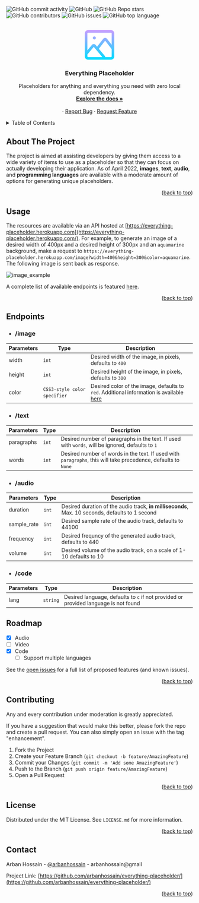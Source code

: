 <div id="top"></div>
<!--
*** Thanks for checking out the Best-README-Template. If you have a suggestion
*** that would make this better, please fork the repo and create a pull request
*** or simply open an issue with the tag "enhancement".
*** Don't forget to give the project a star!
*** Thanks again! Now go create something AMAZING! :D
-->



<!-- PROJECT SHIELDS -->
<!--
*** I'm using markdown "reference style" links for readability.
*** Reference links are enclosed in brackets [ ] instead of parentheses ( ).
*** See the bottom of this document for the declaration of the reference variables
*** for contributors-url, forks-url, etc. This is an optional, concise syntax you may use.
*** https://www.markdownguide.org/basic-syntax/#reference-style-links
-->

![GitHub commit activity](https://img.shields.io/github/commit-activity/m/arbanhossain/everything-placeholder?color=green&label=commits)
![GitHub](https://img.shields.io/github/license/arbanhossain/everything-placeholder)
![GitHub Repo stars](https://img.shields.io/github/stars/arbanhossain/everything-placeholder)
![GitHub contributors](https://img.shields.io/github/contributors/arbanhossain/everything-placeholder?color=green&label=people)
![GitHub issues](https://img.shields.io/github/issues/arbanhossain/everything-placeholder)
![GitHub top language](https://img.shields.io/github/languages/top/arbanhossain/everything-placeholder)

<!-- PROJECT LOGO -->
<br />
<div align="center">
  <a href="https://github.com/arbanhossain/everything-placeholder">
    <img src="logo.png" alt="Logo" width="80" height="80">
  </a>

<h3 align="center">Everything Placeholder</h3>

  <p align="center">
    Placeholders for anything and everything you need with zero local dependency.
    <br />
    <a href="#endpoints"><strong>Explore the docs »</strong></a>
    <br />
    <br />
    ·
    <a href="https://github.com/arbanhossain/everything-placeholder/issues">Report Bug</a>
    ·
    <a href="https://github.com/arbanhossain/everything-placeholder/issues">Request Feature</a>
  </p>
</div>



<!-- TABLE OF CONTENTS -->
<details>
  <summary>Table of Contents</summary>
  <ol>
    <li>
      <a href="#about-the-project">About The Project</a>
    </li>
    <li><a href="#usage">Usage</a></li>
    </li>
      <li><a href="#endpoints">Endpoints</a>
      <ul>
        <li><a href="#/image">/image</a>
        <li><a href="#/text">/text</a>
      </ul>
    </li>
    <li><a href="#roadmap">Roadmap</a></li>
    <li><a href="#contributing">Contributing</a></li>
    <li><a href="#license">License</a></li>
    <li><a href="#contact">Contact</a></li>
    <li><a href="#acknowledgments">Acknowledgments</a></li>
  </ol>
</details>



<!-- ABOUT THE PROJECT -->
## About The Project

The project is aimed at assisting developers by giving them access to a wide variety of items to use as a placeholder so that they can focus on actually developing their application. As of April 2022, **images**, **text**, **audio**, and **programming languages** are available with a moderate amount of options for generating unique placeholders.

<p align="right">(<a href="#top">back to top</a>)</p>


<!-- USAGE EXAMPLES -->
## Usage

The resources are available via an API hosted at [https://everything-placeholder.herokuapp.com](https://everything-placeholder.herokuapp.com/). For example, to generate an image of a desired width of 400px and a desired height of 300px and an `aquamarine` background, make a request to `https://everything-placeholder.herokuapp.com/image?width=400&height=300&color=aquamarine`. The following image is sent back as response.

<img src="https://everything-placeholder.herokuapp.com/image?width=400&height=300&color=aquamarine" alt="image_example">

A complete list of available endpoints is featured [here](#endpoints).

<p align="right">(<a href="#top">back to top</a>)</p>

## Endpoints

- ### /image

| Parameters  | Type | Description |
| ----------- | -----| ----------- |
| width | `int` | Desired width of the image, in pixels, defaults to `400` |
| height | `int` | Desired height of the image, in pixels, defaults to `300` |
| color | `CSS3-style color specifier` | Desired color of the image, defaults to `red`. Additional information is available [here](https://pillow.readthedocs.io/en/stable/reference/ImageColor.html) |

- ### /text
| Parameters  | Type | Description |
| ----------- | -----| ----------- |
| paragraphs | `int` | Desired number of paragraphs in the text. If used with `words`, will be ignored, defaults to `1` |
| words | `int` | Desired number of words in the text. If used with `paragraphs`, this will take precedence, defaults to `None` |

- ### /audio
| Parameters  | Type | Description |
| ----------- | -----| ----------- |
| duration | `int` | Desired duration of the audio track, **in milliseconds**, Max. 10 seconds, defaults to 1 second |
| sample_rate | `int` | Desired sample rate of the audio track, defaults to 44100 |
| frequency | `int` | Desired frequncy of the generated audio track, defaults to 440 |
| volume | `int` | Desired volume of the audio track, on a scale of 1-10 defaults to 10 |

- ### /code
| Parameters  | Type | Description |
| ----------- | -----| ----------- |
| lang | `string` | Desired language, defaults to `c` if not provided or provided language is not found |
<!-- ROADMAP -->
## Roadmap

- [x] Audio
- [ ] Video
- [x] Code
    - [ ] Support multiple languages

See the [open issues](https://github.com/arbanhossain/everything-placeholder/issues) for a full list of proposed features (and known issues).

<p align="right">(<a href="#top">back to top</a>)</p>



<!-- CONTRIBUTING -->
## Contributing

Any and every contribution under moderation is greatly appreciated. 

If you have a suggestion that would make this better, please fork the repo and create a pull request. You can also simply open an issue with the tag "enhancement".

1. Fork the Project
2. Create your Feature Branch (`git checkout -b feature/AmazingFeature`)
3. Commit your Changes (`git commit -m 'Add some AmazingFeature'`)
4. Push to the Branch (`git push origin feature/AmazingFeature`)
5. Open a Pull Request

<p align="right">(<a href="#top">back to top</a>)</p>



<!-- LICENSE -->
## License

Distributed under the MIT License. See `LICENSE.md` for more information.

<p align="right">(<a href="#top">back to top</a>)</p>



<!-- CONTACT -->
## Contact

Arban Hossain - [@arbanhossain](https://github.com/arbanhossain) - arbanhossain@gmail

Project Link: [https://github.com/arbanhossain/everything-placeholder/](https://github.com/arbanhossain/everything-placeholder/)

<p align="right">(<a href="#top">back to top</a>)</p>



<!-- ACKNOWLEDGMENTS -->


<!-- MARKDOWN LINKS & IMAGES -->
<!-- https://www.markdownguide.org/basic-syntax/#reference-style-links -->
[contributors-shield]: https://img.shields.io/github/contributors/arbanhossain/everything-placeholder.svg?style=for-the-badge
[contributors-url]: https://github.com/arbanhossain/everything-placeholder/graphs/contributors
[forks-shield]: https://img.shields.io/github/forks/arbanhossain/everything-placeholder.svg?style=for-the-badge
[forks-url]: https://github.com/arbanhossain/everything-placeholder/network/members
[stars-shield]: https://img.shields.io/github/stars/arbanhossain/everything-placeholder.svg?style=for-the-badge
[stars-url]: https://github.com/arbanhossain/everything-placeholder/stargazers
[issues-shield]: https://img.shields.io/github/issues/arbanhossain/everything-placeholder.svg?style=for-the-badge
[issues-url]: https://github.com/arbanhossain/everything-placeholder/issues
[license-shield]: https://img.shields.io/github/license/arbanhossain/everything-placeholder.svg?style=for-the-badge
[license-url]: https://github.com/arbanhossain/everything-placeholder/blob/master/LICENSE.txt
[linkedin-shield]: https://img.shields.io/badge/-LinkedIn-black.svg?style=for-the-badge&logo=linkedin&colorB=555
[linkedin-url]: https://linkedin.com/in/linkedin_username
[product-screenshot]: images/screenshot.png
